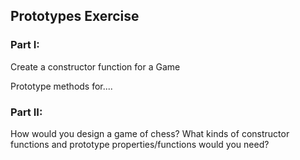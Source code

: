 ## Prototypes Exercise 

### Part I:

Create a constructor function for a Game

Prototype methods for....

### Part II:

How would you design a game of chess? What kinds of constructor functions and prototype properties/functions would you need?



